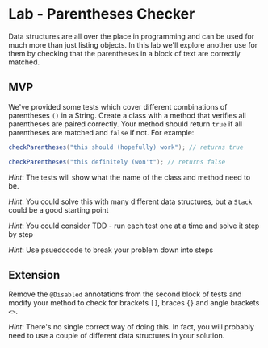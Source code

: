 # Lab - Parentheses Checker

Data structures are all over the place in programming and can be used for much more than just listing objects. In this lab we'll explore another use for them by checking that the parentheses in a block of text are correctly matched.

## MVP

We've provided some tests which cover different combinations of parentheses `()` in a String. Create a class with a method that verifies all parentheses are paired correctly. Your method should return `true` if all parentheses are matched and `false` if not. For example:

```java
checkParentheses("this should (hopefully) work"); // returns true

checkParentheses("this definitely (won't"); // returns false

```

*Hint*: The tests will show what the name of the class and method need to be. 

*Hint*: You could solve this with many different data structures, but a `Stack`  could be a good starting point

*Hint*: You could consider TDD - run each test one at a time and solve it step by step

*Hint*: Use psuedocode to break your problem down into steps


## Extension

Remove the `@Disabled` annotations from the second block of tests and modify your method to check for brackets `[]`, braces `{}` and angle brackets `<>`.


*Hint*: There's no single correct way of doing this. In fact, you will probably need to use a couple of different data structures in your solution.